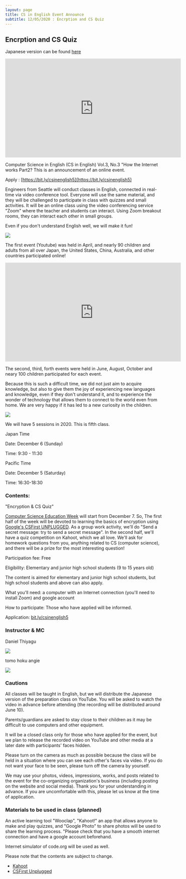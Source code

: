 ```yaml
---
layout: page
title: CS in English Event Announce
subtitle: 12/05/2020 : Encrption and CS Quiz
---
```

## Encrption and CS Quiz

Japanese version can be found [here](https://kidscodeclub.jp/computer-science_20201206/)

<iframe width="560" height="315" src="https://www.youtube.com/embed/osg5N1UjlL8" frameborder="0" allow="autoplay; encrypted-media" allowfullscreen></iframe>

Computer Science in English (CS in English) Vol.3, No.3 "How the Internet works Part2? This is an announcement of an online event.

Apply : [https://bit.ly/csinenglish5](https://bit.ly/csinenglish5)  

Engineers from Seattle will conduct classes in English, connected in real-time via video conference tool. Everyone will use the same material, and they will be challenged to participate in class with quizzes and small activities. It will be an online class using the video conferencing service "Zoom" where the teacher and students can interact. 
Using Zoom breakout rooms, they can interact each other in small groups. 

Even if you don't understand English well, we will make it fun!

![](https://kidscodeclub.jp/wp_kcc/wp-content/uploads/2020/11/banner20201206-1.jpg)


The first event (Youtube) was held in April, and nearly 90 children and adults from all over Japan, the United States, China, Australia, and other countries participated online! 

<iframe width="560" height="315" src="https://www.youtube.com/embed/ozfy7eorkbQ" frameborder="0" allow="autoplay; encrypted-media" allowfullscreen></iframe>

The second, third, forth events were held in June, August, October and neary 100 children participated for each event.

Because this is such a difficult time, we did not just aim to acquire knowledge, but also to give them the joy of experiencing new languages and knowledge, even if they don't understand it, and to experience the wonder of technology that allows them to connect to the world even from home. We are very happy if it has led to a new curiosity in the children.



![](https://kidscodeclub.jp/wp_kcc/wp-content/uploads/2020/04/1d810a1241fcba11b996ac2377a36040.jpg)


We will have 5 sessions in 2020. This is fifth class.

Japan Time

Date: December 6 (Sunday)

Time: 9:30 - 11:30

Pacific Time

Date: December 5 (Saturday)

Time: 16:30-18:30

### Contents: 

"Encryption & CS Quiz"

[Computer Science Education Week](https://www.csedweek.org/) will start from  December 7. So, The first half of the week will be devoted to learning the basics of encryption using [Google's CSFirst UNPLUGGED](https://csfirst.withgoogle.com/c/cs-first/en/cs-first-unplugged/overview.html). As a group work activity, we'll do "Send a secret message: try to send a secret message". In the second half, we'll have a quiz competition on Kahoot, which we all love. We'll ask for homework questions from you, anything related to CS (computer science), and there will be a prize for the most interesting question!


Participation fee: Free

Eligibility: Elementary and junior high school students (9 to 15 years old)

The content is aimed for elementary and junior high school students, but high school students and above can also apply.

What you'll need: a computer with an Internet connection (you'll need to install Zoom) and google account

How to participate: Those who have applied will be informed.

Application:  [bit.ly/csinenglish5](bit.ly/csinenglish5)


### Instructor & MC

Daniel Thiyagu

![](https://kidscodeclub.jp/wp_kcc/wp-content/uploads/2020/11/unnamed-282x300.png)

tomo hoku angie

![](https://kidscodeclub.jp/wp_kcc/wp-content/uploads/2020/11/tomo.jpg)

### Cautions

All classes will be taught in English, but we will distribute the Japanese version of the preparation class on YouTube. You will be asked to watch the video in advance before attending (the recording will be distributed around June 10).

Parents/guardians are asked to stay close to their children as it may be difficult to use computers and other equipment.

It will be a closed class only for those who have applied for the event, but we plan to release the recorded video on YouTube and other media at a later date with participants' faces hidden.

Please turn on the camera as much as possible because the class will be held in a situation where you can see each other's faces via video. If you do not want your face to be seen, please turn off the camera by yourself.

We may use your photos, videos, impressions, works, and posts related to the event for the co-organizing organization's business (including posting on the website and social media). Thank you for your understanding in advance. If you are uncomfortable with this, please let us know at the time of application.

### Materials to be used in class (planned)

An active learning tool "Wooclap", "Kahoot!" an app that allows anyone to make and play quizzes, and "Google Photo" to share photos will be used to share the learning process. "Please check that you have a smooth internet connection and have a google account beforehand.

Internet simulator of code.org will be used as well.

Please note that the contents are subject to change.

- [Kahoot](https://kahoot.com)
- [CSFirst Unplugged]()
